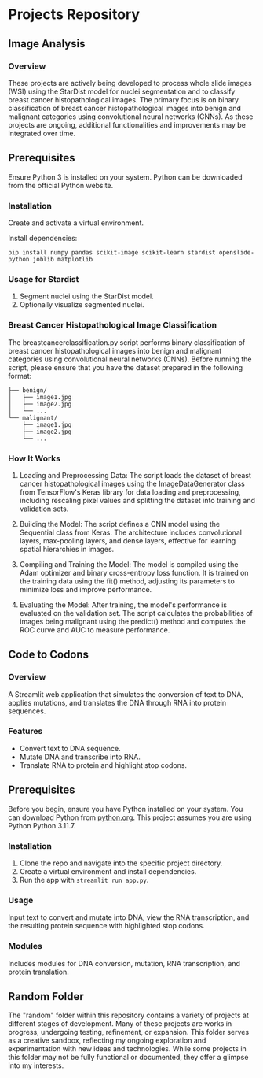 # Projects Repository

## Image Analysis

### Overview
These projects are actively being developed to process whole slide images (WSI) using the StarDist model for nuclei segmentation and to classify breast cancer histopathological images. The primary focus is on binary classification of breast cancer histopathological images into benign and malignant categories using convolutional neural networks (CNNs). As these projects are ongoing, additional functionalities and improvements may be integrated over time.


## Prerequisites
Ensure Python 3 is installed on your system. Python can be downloaded from the official Python website.

### Installation
Create and activate a virtual environment.

Install dependencies:
```
pip install numpy pandas scikit-image scikit-learn stardist openslide-python joblib matplotlib
```

### Usage for Stardist 
1. Segment nuclei using the StarDist model.
2. Optionally visualize segmented nuclei.

### Breast Cancer Histopathological Image Classification
The breastcancerclassification.py script performs binary classification of breast cancer histopathological images into benign and malignant categories using convolutional neural networks (CNNs). Before running the script, please ensure that you have the dataset prepared in the following format:

```dataset_dir/
├── benign/
│   ├── image1.jpg
│   ├── image2.jpg
│   └── ...
└── malignant/
    ├── image1.jpg
    ├── image2.jpg
    └── ...
```


### How It Works
1. Loading and Preprocessing Data: The script loads the dataset of breast cancer histopathological images using the ImageDataGenerator class from TensorFlow's Keras library for data loading and preprocessing, including rescaling pixel values and splitting the dataset into training and validation sets.

2. Building the Model: The script defines a CNN model using the Sequential class from Keras. The architecture includes convolutional layers, max-pooling layers, and dense layers, effective for learning spatial hierarchies in images.

3. Compiling and Training the Model: The model is compiled using the Adam optimizer and binary cross-entropy loss function. It is trained on the training data using the fit() method, adjusting its parameters to minimize loss and improve performance.

4. Evaluating the Model: After training, the model's performance is evaluated on the validation set. The script calculates the probabilities of images being malignant using the predict() method and computes the ROC curve and AUC to measure performance.


## Code to Codons

### Overview
A Streamlit web application that simulates the conversion of text to DNA, applies mutations, and translates the DNA through RNA into protein sequences.

### Features
- Convert text to DNA sequence.
- Mutate DNA and transcribe into RNA.
- Translate RNA to protein and highlight stop codons.

## Prerequisites
Before you begin, ensure you have Python installed on your system. You can download Python from [python.org](https://www.python.org/downloads/). This project assumes you are using Python Python 3.11.7.

### Installation
1. Clone the repo and navigate into the specific project directory.
2. Create a virtual environment and install dependencies.
3. Run the app with `streamlit run app.py`.

### Usage
Input text to convert and mutate into DNA, view the RNA transcription, and the resulting protein sequence with highlighted stop codons.

### Modules
Includes modules for DNA conversion, mutation, RNA transcription, and protein translation.

## Random Folder

The "random" folder within this repository contains a variety of projects at different stages of development. Many of these projects are works in progress, undergoing testing, refinement, or expansion. This folder serves as a creative sandbox, reflecting my ongoing exploration and experimentation with new ideas and technologies. While some projects in this folder may not be fully functional or documented, they offer a glimpse into my interests.